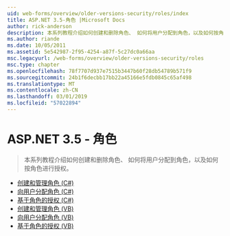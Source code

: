 ```yaml
---
uid: web-forms/overview/older-versions-security/roles/index
title: ASP.NET 3.5-角色 |Microsoft Docs
author: rick-anderson
description: 本系列教程介绍如何创建和删除角色、 如何将用户分配到角色，以及如何按角色进行授权。
ms.author: riande
ms.date: 10/05/2011
ms.assetid: 5e542987-2f95-4254-a87f-5c27dc0a66aa
msc.legacyurl: /web-forms/overview/older-versions-security/roles
msc.type: chapter
ms.openlocfilehash: 78f7707d937e7515b3447b60f28db54789b571f9
ms.sourcegitcommit: 24b1f6decbb17bb22a45166e5fdb0845c65af498
ms.translationtype: MT
ms.contentlocale: zh-CN
ms.lasthandoff: 03/01/2019
ms.locfileid: "57022894"
---
```

<a name="aspnet-35---roles"></a>ASP.NET 3.5 - 角色
====================
> 本系列教程介绍如何创建和删除角色、 如何将用户分配到角色，以及如何按角色进行授权。


- [创建和管理角色 (C#)](creating-and-managing-roles-cs.md)
- [向用户分配角色 (C#)](assigning-roles-to-users-cs.md)
- [基于角色的授权 (C#)](role-based-authorization-cs.md)
- [创建和管理角色 (VB)](creating-and-managing-roles-vb.md)
- [向用户分配角色 (VB)](assigning-roles-to-users-vb.md)
- [基于角色的授权 (VB)](role-based-authorization-vb.md)
